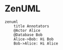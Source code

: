 # ZenUML

```mermaid
zenuml
    title Annotators
    @Actor Alice
    @Database Bob
    Alice->Bob: Hi Bob
    Bob->Alice: Hi Alice
```